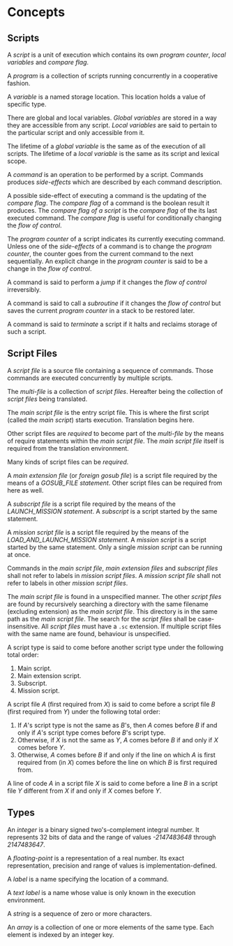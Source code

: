 Concepts
====================

## Scripts

A *script* is a unit of execution which contains its own *program counter*, *local variables* and *compare flag*.

A *program* is a collection of scripts running concurrently in a cooperative fashion.

A *variable* is a named storage location. This location holds a value of specific type.

There are global and local variables. *Global variables* are stored in a way they are accessible from any script. *Local variables* are said to pertain to the particular script and only accessible from it.

The lifetime of a *global variable* is the same as of the execution of all scripts. The lifetime of a *local variable* is the same as its script and lexical scope.

A *command* is an operation to be performed by a script. Commands produces *side-effects* which are described by each command description.

A possible side-effect of executing a command is the updating of the *compare flag*. The *compare flag* of a command is the boolean result it produces. The *compare flag of a script* is the *compare flag* of the its last executed command. The *compare flag* is useful for conditionally changing the *flow of control*.

The *program counter* of a script indicates its currently executing command. Unless one of the *side-effects* of a command is to change the *program counter*, the counter goes from the current command to the next sequentially. An explicit change in the *program counter* is said to be a change in the *flow of control*.

A command is said to perform a *jump* if it changes the *flow of control* irreversibly.

A command is said to call a *subroutine* if it changes the *flow of control* but saves the current *program counter* in a stack to be restored later.

A command is said to *terminate* a script if it halts and reclaims storage of such a script.

## Script Files

A *script file* is a source file containing a sequence of commands. Those commands are executed concurrently by multiple scripts.

The *multi-file* is a collection of *script files*. Hereafter being the collection of *script files* being translated.

The *main script file* is the entry script file. This is where the first script (called the *main script*) starts execution. Translation begins here.

Other script files are *required* to become part of the *multi-file* by the means of require statements within the *main script file*. The *main script file* itself is required from the translation environment.

Many kinds of script files can be *required*.

A *main extension file* (or *foreign gosub file*) is a script file required by the means of a *GOSUB_FILE statement*. Other script files can be required from here as well.

A *subscript file* is a script file required by the means of the *LAUNCH_MISSION statement*. A *subscript* is a script started by the same statement.

A *mission script file* is a script file required by the means of the *LOAD_AND_LAUNCH_MISSION statement*. A *mission script* is a script started by the same statement. Only a single *mission script* can be running at once.

Commands in the *main script file*, *main extension files* and *subscript files* shall not refer to labels in *mission script files*. A *mission script file* shall not refer to labels in other *mission script files*.

The *main script file* is found in a unspecified manner. The other *script files* are found by recursively searching a directory with the same filename (excluding extension) as the *main script file*. This directory is in the same path as the *main script file*. The search for the *script files* shall be case-insensitive. All *script files* must have a `.sc` extension. If multiple script files with the same name are found, behaviour is unspecified.

A script type is said to come before another script type under the following total order:

 1. Main script.
 2. Main extension script.
 3. Subscript.
 4. Mission script.

A script file *A* (first required from *X*) is said to come before a script file *B* (first required from *Y*) under the following total order:

 1. If *A*'s script type is not the same as *B*'s, then *A* comes before *B* if and only if *A*'s script type comes before *B*'s script type.
 2. Otherwise, if *X* is not the same as *Y*, *A* comes before *B* if and only if *X* comes before *Y*.
 3. Otherwise, *A* comes before *B* if and only if the line on which *A* is first required from (in *X*) comes before the line on which *B* is first required from.

A line of code *A* in a script file *X* is said to come before a line *B* in a script file *Y* different from *X* if and only if *X* comes before *Y*.

## Types

An *integer* is a binary signed two's-complement integral number. It represents 32 bits of data and the range of values *-2147483648* through *2147483647*.

A *floating-point* is a representation of a real number. Its exact representation, precision and range of values is implementation-defined.

A *label* is a name specifying the location of a command.

A *text label* is a name whose value is only known in the execution environment.

A *string* is a sequence of zero or more characters.

An *array* is a collection of one or more elements of the same type. Each element is indexed by an integer key.

